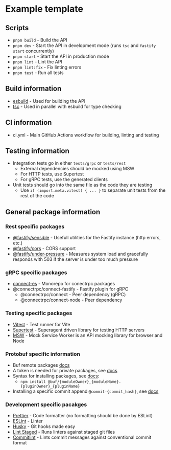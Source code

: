 # Example template

## Scripts

- `pnpm build` - Build the API
- `pnpm dev` - Start the API in development mode (runs `tsc` and `fastify start` concurrently)
- `pnpm start` - Start the API in production mode
- `pnpm lint` - Lint the API
- `pnpm lint:fix` - Fix linting errors
- `pnpm test` - Run all tests

## Build information

- [esbuild](https://esbuild.github.io/) - Used for building the API
- [tsc](https://www.typescriptlang.org/) - Used in parallel with esbuild for type checking

## CI information

- ci.yml - Main GitHub Actions workflow for building, linting and testing

## Testing information

- Integration tests go in either `tests/grpc` or `tests/rest`
  - External dependencies should be mocked using MSW
  - For HTTP tests, use Supertest
  - For gRPC tests, use the generated clients
- Unit tests should go into the same file as the code they are testing
  - Use `if (import.meta.vitest) { ... }` to separate unit tests from the rest of the code

## General package information

### Rest specific packages

- [@fastify/sensible](https://github.com/fastify/fastify-sensible) - Usefull utilities for the Fastify instance (http errors, etc.)
- [@fastify/cors](https://github.com/fastify/fastify-cors) - CORS support
- [@fastify/under-pressure](https://github.com/fastify/under-pressure) - Measures system load and gracefully responds with 503 if the server is under too much pressure

### gRPC specific packages

- [connect-es](https://github.com/connectrpc/connect-es) - Monorepo for conectrpc packages
- @connectrpc/connect-fastify - Fastify plugin for gRPC
  - @connectrpc/connect - Peer dependency (gRPC)
  - @connectrpc/connect-node - Peer dependency

### Testing specific packages

- [Vitest](https://github.com/vitest-dev/vitest) - Test runner for Vite
- [Supertest](https://github.com/ladjs/supertest) - Superagent driven library for testing HTTP servers
- [MSW](https://github.com/mswjs/msw) - Mock Service Worker is an API mocking library for browser and Node

### Protobuf specific information

- Buf remote packages [docs](https://buf.build/docs/bsr/remote-packages/npm)
- A token is needed for private packages, see [docs](https://buf.build/docs/bsr/remote-packages/npm#private-packages)
- Syntax for installing packages, see [docs](https://buf.build/docs/bsr/remote-packages/npm#using-the-npm-registry):
  - `npm install @buf/{moduleOwner}_{moduleName}.{pluginOwner}_{pluginName}`
- Installing a specific commit append `@commit-{commit_hash}`, see [docs](https://buf.build/docs/bsr/remote-packages/npm#commit)

### Development specific pacakges

- [Prettier](https://prettier.io/) - Code formatter (no formatting should be done by ESLint)
- [ESLint](https://eslint.org/) - Linter
- [Husky](https://github.com/typicode/husky) - Git hooks made easy
- [Lint Staged](https://github.com/lint-staged/lint-staged) - Runs linters against staged git files
- [Commitlint](https://github.com/conventional-changelog/commitlint) - Lints commit messages against conventional commit format
